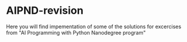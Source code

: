 # AIPND-revision
Here you will find impementation of some of the solutions for excercises from "AI Programming with Python Nanodegree program"
